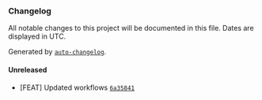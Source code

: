 ### Changelog

All notable changes to this project will be documented in this file. Dates are displayed in UTC.

Generated by [`auto-changelog`](https://github.com/CookPete/auto-changelog).

#### Unreleased

- [FEAT] Updated workflows [`6a35841`](https://github.com/C14-studio/.github/commit/6a358410eaa9fe765750866ef40d7b4e0f71864c)
